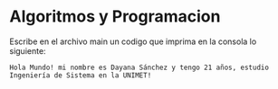 # Algoritmos y Programacion


Escribe en el archivo main un codigo que imprima en la consola lo siguiente:

 
```
Hola Mundo! mi nombre es Dayana Sánchez y tengo 21 años, estudio Ingeniería de Sistema en la UNIMET!
```